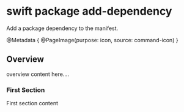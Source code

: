 # swift package add-dependency

Add a package dependency to the manifest.

@Metadata {
    @PageImage(purpose: icon, source: command-icon)
}

## Overview

overview content here....

### First Section

First section content
